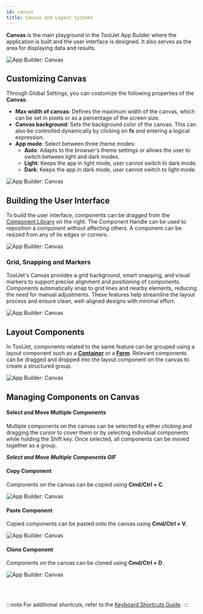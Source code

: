```yaml
---
id: canvas
title: Canvas and Layout Systems
---
```


**Canvas** is the main playground in the ToolJet App Builder where the application is built and the user interface is designed. It also serves as the area for displaying data and results.

<img className="screenshot-full img-full" src="/img/app-builder/canvas/canvas.png" alt="App Builder: Canvas"/>

## Customizing Canvas

Through Global Settings, you can costomize the following properties of the **Canvas**:

- **Max width of canvas**: Defines the maximum width of the canvas, which can be set in pixels or as a percentage of the screen size.
- **Canvas background**: Sets the background color of the canvas. This can also be controlled dynamically by clicking on **fx** and entering a logical expression.
- **App mode**:  Select between three theme modes:
    - **Auto**: Adapts to the browser's theme settings or allows the user to switch between light and dark modes.
    - **Light**: Keeps the app in light mode, user cannot switch to dark mode.
    - **Dark**: Keeps the app in dark mode, user cannot switch to light mode.

<img className="screenshot-full img-s" src="/img/app-builder/canvas/global-settings.png" alt="App Builder: Canvas"/>

## Building the User Interface

To build the user interface, components can be dragged from the [Component Library](#) on the right. The Component Handle can be used to reposition a component without affecting others. A component can be resized from any of its edges or corners.

<img className="screenshot-full img-full" src="/img/app-builder/canvas/drag.gif" alt="App Builder: Canvas"/>

### Grid, Snapping and Markers

ToolJet's Canvas provides a grid background, smart snapping, and visual markers to support precise alignment and positioning of components. Components automatically snap to grid lines and nearby elements, reducing the need for manual adjustments. These features help streamline the layout process and ensure clean, well-aligned designs with minimal effort.

<img className="screenshot-full img-full" src="/img/app-builder/canvas/snap.png" alt="App Builder: Canvas"/>

## Layout Components

In ToolJet, components related to the same feature can be grouped using a layout component such as a **[Container](#)** or a **[Form](#)**. Relevant components can be dragged and dropped into the layout component on the canvas to create a structured group.

<img className="screenshot-full img-full" src="/img/app-builder/canvas/form.png" alt="App Builder: Canvas"/>

## Managing Components on Canvas

#### Select and Move Multiple Components

Multiple components on the canvas can be selected by either clicking and dragging the cursor to cover them or by selecting individual components while holding the Shift key. Once selected, all components can be moved together as a group.

***Select and Move Multiple Components GIF***

#### Copy Component

Components on the canvas can be copied using **Cmd/Ctrl + C**.

<img className="screenshot-full img-full" src="/img/app-builder/canvas/copy.png" alt="App Builder: Canvas"/>

#### Paste Component

Copied components can be pasted onto the canvas using **Cmd/Ctrl + V**.

<img className="screenshot-full img-full" src="/img/app-builder/canvas/paste.png" alt="App Builder: Canvas"/>

#### Clone Component

Components on the canvas can be cloned using **Cmd/Ctrl + D**.

<img className="screenshot-full img-full" src="/img/app-builder/canvas/clone.png" alt="App Builder: Canvas"/>

<br/><br/>

:::note
For additional shortcuts, refer to the [Keyboard Shortcuts Guide](/docs/tutorial/keyboard-shortcuts).
:::
